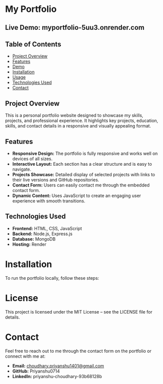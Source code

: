 #  My Portfolio

## Live Demo: myportfolio-5uu3.onrender.com

## Table of Contents

- [Project Overview](#Project-Overview)
- [Features](#features)
- [Demo](#demo)
- [Installation](#installation)
- [Usage](#usage)
- [Technologies Used](#technologies-used)
- [Contact](#contact)

## Project Overview

This is a personal portfolio website designed to showcase my skills, projects, and professional experience. It highlights key projects, education, skills, and contact details in a responsive and visually appealing format.

## Features

- **Responsive Design:** The portfolio is fully responsive and works well on devices of all sizes.
- **Interactive Layout:** Each section has a clear structure and is easy to navigate.
- **Projects Showcase:** Detailed display of selected projects with links to their live versions and GitHub repositories.
- **Contact Form:** Users can easily contact me through the embedded contact form.
- **Dynamic Content:** Uses JavaScript to create an engaging user experience with smooth transitions.
  
## Technologies Used
- **Frontend:** HTML, CSS, JavaScript
- **Backend:** Node.js, Express.js
- **Database:** MongoDB
- **Hosting:** Render

# Installation
To run the portfolio locally, follow these steps:

# License
This project is licensed under the MIT License – see the LICENSE file for details.

# Contact
Feel free to reach out to me through the contact form on the portfolio or connect with me at:

- **Email:** choudhary.priyanshu1401@gmail.com
- **GitHub:** Priyanshu0714
- **LinkedIn:** priyanshu-choudhary-93b68128b
